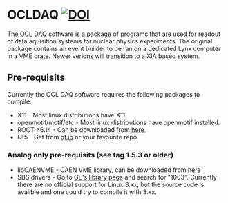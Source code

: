 # OCLDAQ [![DOI](https://zenodo.org/badge/DOI/10.5281/zenodo.1206106.svg)](https://doi.org/10.5281/zenodo.1206106)
The OCL DAQ software is a package of programs that are used for readout of data aquisition systems for nuclear physics experiments.
The original package contains an event builder to be ran on a dedicated Lynx computer in a VME crate. Newer verions will transition to a XIA based system.

## Pre-requisits
Currently the OCL DAQ software requires the following packages to compile:
* X11 - Most linux distributions have X11.
* openmotif/motif/etc - Most linux distributions have openmotif installed.
* ROOT ≥6.14 - Can be downloaded from [here](https://root.cern).
* Qt5 - Get from [qt.io](qt.io) or your favourite repo.

### Analog only pre-requisits (see tag 1.5.3 or older)
* libCAENVME - CAEN VME library, can be downloaded from [here](http://www.caen.it/jsp/Template2/CaenProd.jsp?idmod=689&parent=43)
* SBS drivers - Go to [GE's library page](http://www.geautomation.com/library) and search for "1003". Currently there are no official support for Linux 3.xx, but the source code is avalible and one could try to compile it with 3.xx.
